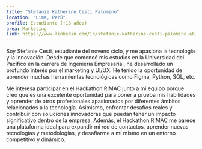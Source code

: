 ```yaml
---
title: "Stefanie Katherine Cesti Palomino"
location: "Lima, Perú"
profile: Estudiante (+18 años)
area: Marketing
link: https://www.linkedin.com/in/stefanie-katherine-cesti-palomino-a63bb3245/
---
```


Soy Stefanie Cesti, estudiante del noveno ciclo, y me apasiona la tecnología y la innovación. Desde que comencé mis estudios en la Universidad del Pacífico en la carrera de Ingeniería Empresarial, he desarrollado un profundo interés por el marketing y UI/UX. He tenido la oportunidad de aprender muchas herramientas tecnológicas como Figma, Python, SQL, etc.

Me interesa participar en el Hackathon RIMAC junto a mi equipo porque creo que es una excelente oportunidad para poner a prueba mis habilidades y aprender de otros profesionales apasionados por diferentes ámbitos relacionados a la tecnología. Asimismo, enfrentar desafíos reales y contribuir con soluciones innovadoras que puedan tener un impacto significativo dentro de la empresa. Además, el Hackathon RIMAC me parece una plataforma ideal para expandir mi red de contactos, aprender nuevas tecnologías y metodologías, y desafiarme a mí mismo en un entorno competitivo y dinámico.
